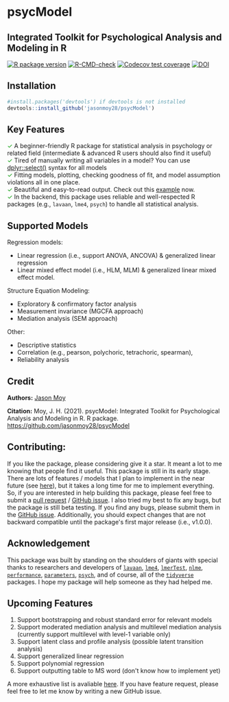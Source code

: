 # psycModel
## Integrated Toolkit for Psychological Analysis and Modeling in R

<!-- badges: start -->
[![R package version](https://img.shields.io/github/r-package/v/jasonmoy28/psycModel)](https://github.com/jasonmoy28/psycModel)
[![R-CMD-check](https://github.com/jasonmoy28/psycModel/workflows/R-CMD-check/badge.svg)](https://github.com/jasonmoy28/psycModel/actions)
[![Codecov test coverage](https://codecov.io/gh/jasonmoy28/psycModel/branch/master/graph/badge.svg)](https://codecov.io/gh/jasonmoy28/psycModel?branch=master)
[![DOI](https://zenodo.org/badge/355611696.svg)](https://doi.org/10.5281/zenodo.4671947)

<!-- badges: end -->

## Installation
```R
#install.packages('devtools') if devtools is not installed
devtools::install_github('jasonmoy28/psycModel')
```
## Key Features
<span style="color:#009900">✓</span> A beginner-friendly R package for statistical analysis in psychology or related field (intermediate & advanced R users should also find it useful) <br/>
<span style="color:#009900">✓</span>  Tired of manually writing all variables in a model? You can use [dplyr::select()](https://dplyr.tidyverse.org/reference/select.html) syntax for all models <br/>
<span style="color:#009900">✓</span> Fitting models, plotting, checking goodness of fit, and model assumption violations all in one place. <br/>
<span style="color:#009900">✓</span> Beautiful and easy-to-read output. Check out this [example](https://jasonmoy28.github.io/psycModel/articles/quick-introduction.html) now. <br/>
<span style="color:#009900">✓</span> In the backend, this package uses reliable and well-respected R packages (e.g., `lavaan`, `lme4`, `psych`) to handle all statistical analysis. <br/>

## Supported Models
Regression models:  <br/>
* Linear regression (i.e., support ANOVA, ANCOVA)  & generalized linear regression  <br/>
* Linear mixed effect model (i.e., HLM, MLM)  & generalized linear mixed effect model.  <br/>

Structure Equation Modeling:  <br/>
* Exploratory & confirmatory factor analysis  <br/>
* Measurement invariance (MGCFA approach)  <br/>
* Mediation analysis (SEM approach) <br/>

Other:  <br/>
* Descriptive statistics 
* Correlation (e.g., pearson, polychoric, tetrachoric, spearman), 
* Reliability analysis <br/>

## Credit
**Authors:** [Jason Moy](https://jasonmoy.us)

**Citation:** Moy, J. H. (2021). psycModel: Integrated Toolkit for Psychological Analysis and Modeling in R. R package. https://github.com/jasonmoy28/psycModel

## Contributing:
If you like the package, please considering give it a star. It meant a lot to me knowing that people find it useful. This package is still in its early stage. There are lots of features / models that I plan to implement in the near future (see [here](https://github.com/jasonmoy28/psycModel/issues/3)), but it takes a long time for me to implement everything. So, if you are interested in help building this package, please feel free to submit a [pull request](https://github.com/jasonmoy28/psycModel/pulls) / [GitHub issue](https://github.com/jasonmoy28/psycModel/issues). I also tried my best to fix any bugs, but the package is still beta testing. If you find any bugs, please submit them in the [GitHub issue](https://github.com/jasonmoy28/psycModel/issues). Additionally, you should expect changes that are not backward compatible until the package's first major release (i.e., v1.0.0). 

## Acknowledgement
This package was built by standing on the shoulders of giants with special thanks to researchers and developers of [`lavaan`](https://lavaan.ugent.be/), [`lme4`](https://github.com/lme4/lme4), [`lmerTest`](https://github.com/runehaubo/lmerTestR), [`nlme`](https://cran.r-project.org/package=nlme), [`performance`](https://easystats.github.io/performance/), [`parameters`](https://easystats.github.io/parameters/), [`psych`](https://personality-project.org/r/psych/), and of course, all of the [`tidyverse`](https://tidyverse.tidyverse.org/) packages. I hope my package will help someone as they had helped me. 


## Upcoming Features
1. Support bootstrapping and robust standard error for relevant models 
2. Support moderated mediation analysis and multilevel mediation analysis (currently support multilevel with level-1 variable only)
3. Support latent class and profile analysis (possible latent transition analysis)
4. Support generalized linear regression
5. Support polynomial regression
6. Support outputting table to MS word (don't know how to implement yet)  

A more exhaustive list is avaliable [here](https://github.com/jasonmoy28/psycModel/issues/3). If you have feature request, please feel free to let me know by writing a new GitHub issue. 


